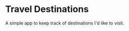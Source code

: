 # Travel Destinations

A simple app to keep track of destinations I'd like to visit.<!doctype html>
